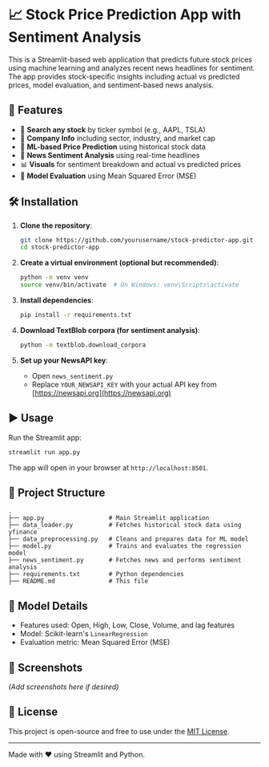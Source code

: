 # 📈 Stock Price Prediction App with Sentiment Analysis

This is a Streamlit-based web application that predicts future stock prices using machine learning and analyzes recent news headlines for sentiment. The app provides stock-specific insights including actual vs predicted prices, model evaluation, and sentiment-based news analysis.

## 🚀 Features

- 🔎 **Search any stock** by ticker symbol (e.g., AAPL, TSLA)
- 📄 **Company Info** including sector, industry, and market cap
- 🧠 **ML-based Price Prediction** using historical stock data
- 📰 **News Sentiment Analysis** using real-time headlines
- 📊 **Visuals** for sentiment breakdown and actual vs predicted prices
- 🧮 **Model Evaluation** using Mean Squared Error (MSE)

## 🛠️ Installation

1. **Clone the repository**:
   ```bash
   git clone https://github.com/yourusername/stock-predictor-app.git
   cd stock-predictor-app
   ```

2. **Create a virtual environment (optional but recommended)**:
   ```bash
   python -m venv venv
   source venv/bin/activate  # On Windows: venv\Scripts\activate
   ```

3. **Install dependencies**:
   ```bash
   pip install -r requirements.txt
   ```

4. **Download TextBlob corpora (for sentiment analysis)**:
   ```bash
   python -m textblob.download_corpora
   ```

5. **Set up your NewsAPI key**:
   - Open `news_sentiment.py`
   - Replace `YOUR_NEWSAPI_KEY` with your actual API key from [https://newsapi.org](https://newsapi.org)

## ▶️ Usage

Run the Streamlit app:

```bash
streamlit run app.py
```

The app will open in your browser at `http://localhost:8501`.

## 📂 Project Structure

```
.
├── app.py                  # Main Streamlit application
├── data_loader.py          # Fetches historical stock data using yfinance
├── data_preprocessing.py   # Cleans and prepares data for ML model
├── model.py                # Trains and evaluates the regression model
├── news_sentiment.py       # Fetches news and performs sentiment analysis
├── requirements.txt        # Python dependencies
├── README.md               # This file
```

## 🧠 Model Details

- Features used: Open, High, Low, Close, Volume, and lag features
- Model: Scikit-learn's `LinearRegression`
- Evaluation metric: Mean Squared Error (MSE)

## 📸 Screenshots

*(Add screenshots here if desired)*

## 📜 License

This project is open-source and free to use under the [MIT License](LICENSE).

---

Made with ❤️ using Streamlit and Python.
